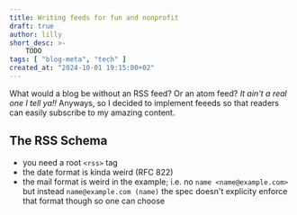 ```yaml
---
title: Writing feeds for fun and nonprofit
draft: true
author: lilly
short_desc: >-
    TODO
tags: [ "blog-meta", "tech" ]
created_at: "2024-10-01 19:15:00+02"
---
```


What would a blog be without an RSS feed? Or an atom feed?
_It ain't a real one I tell ya!!_
Anyways, so I decided to implement feeeds so that readers can easily subscribe to my amazing content.

## The RSS Schema

- you need a root `<rss>` tag
- the date format is kinda weird (RFC 822)
- the mail format is weird in the example; i.e. no `name <name@example.com>` but instead `name@example.com (name)`
  the spec doesn't explicity enforce that format though so one can choose
